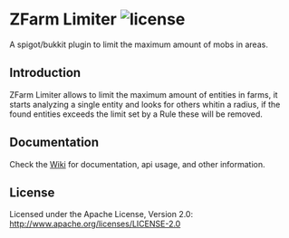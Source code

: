 # ZFarm Limiter ![license](https://img.shields.io/badge/License-Apache%202.0-blue.svg)

A spigot/bukkit plugin to limit the maximum amount of mobs in areas.

## Introduction

ZFarm Limiter allows to limit the maximum amount of entities in farms, it starts analyzing a single entity and looks for others whitin a radius, if the found
entities exceeds the limit set by a Rule these will be removed.


## Documentation

Check the [Wiki](https://github.com/gonalez/zfarm-limiter/wiki/) for documentation, api usage, and other information.


## License

Licensed under the Apache License, Version 2.0: http://www.apache.org/licenses/LICENSE-2.0
